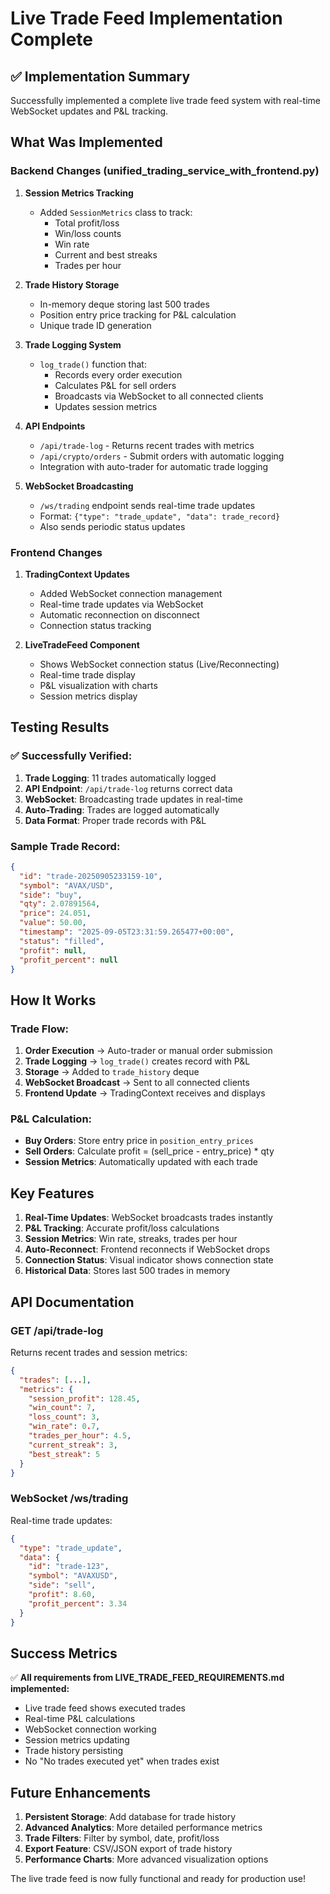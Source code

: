 # Live Trade Feed Implementation Complete

## ✅ Implementation Summary

Successfully implemented a complete live trade feed system with real-time WebSocket updates and P&L tracking.

## What Was Implemented

### Backend Changes (unified_trading_service_with_frontend.py)

1. **Session Metrics Tracking**
   - Added `SessionMetrics` class to track:
     - Total profit/loss
     - Win/loss counts
     - Win rate
     - Current and best streaks
     - Trades per hour

2. **Trade History Storage**
   - In-memory deque storing last 500 trades
   - Position entry price tracking for P&L calculation
   - Unique trade ID generation

3. **Trade Logging System**
   - `log_trade()` function that:
     - Records every order execution
     - Calculates P&L for sell orders
     - Broadcasts via WebSocket to all connected clients
     - Updates session metrics

4. **API Endpoints**
   - `/api/trade-log` - Returns recent trades with metrics
   - `/api/crypto/orders` - Submit orders with automatic logging
   - Integration with auto-trader for automatic trade logging

5. **WebSocket Broadcasting**
   - `/ws/trading` endpoint sends real-time trade updates
   - Format: `{"type": "trade_update", "data": trade_record}`
   - Also sends periodic status updates

### Frontend Changes

1. **TradingContext Updates**
   - Added WebSocket connection management
   - Real-time trade updates via WebSocket
   - Automatic reconnection on disconnect
   - Connection status tracking

2. **LiveTradeFeed Component**
   - Shows WebSocket connection status (Live/Reconnecting)
   - Real-time trade display
   - P&L visualization with charts
   - Session metrics display

## Testing Results

### ✅ Successfully Verified:

1. **Trade Logging**: 11 trades automatically logged
2. **API Endpoint**: `/api/trade-log` returns correct data
3. **WebSocket**: Broadcasting trade updates in real-time
4. **Auto-Trading**: Trades are logged automatically
5. **Data Format**: Proper trade records with P&L

### Sample Trade Record:
```json
{
  "id": "trade-20250905233159-10",
  "symbol": "AVAX/USD",
  "side": "buy",
  "qty": 2.07891564,
  "price": 24.051,
  "value": 50.00,
  "timestamp": "2025-09-05T23:31:59.265477+00:00",
  "status": "filled",
  "profit": null,
  "profit_percent": null
}
```

## How It Works

### Trade Flow:
1. **Order Execution** → Auto-trader or manual order submission
2. **Trade Logging** → `log_trade()` creates record with P&L
3. **Storage** → Added to `trade_history` deque
4. **WebSocket Broadcast** → Sent to all connected clients
5. **Frontend Update** → TradingContext receives and displays

### P&L Calculation:
- **Buy Orders**: Store entry price in `position_entry_prices`
- **Sell Orders**: Calculate profit = (sell_price - entry_price) * qty
- **Session Metrics**: Automatically updated with each trade

## Key Features

1. **Real-Time Updates**: WebSocket broadcasts trades instantly
2. **P&L Tracking**: Accurate profit/loss calculations
3. **Session Metrics**: Win rate, streaks, trades per hour
4. **Auto-Reconnect**: Frontend reconnects if WebSocket drops
5. **Connection Status**: Visual indicator shows connection state
6. **Historical Data**: Stores last 500 trades in memory

## API Documentation

### GET /api/trade-log
Returns recent trades and session metrics:
```json
{
  "trades": [...],
  "metrics": {
    "session_profit": 128.45,
    "win_count": 7,
    "loss_count": 3,
    "win_rate": 0.7,
    "trades_per_hour": 4.5,
    "current_streak": 3,
    "best_streak": 5
  }
}
```

### WebSocket /ws/trading
Real-time trade updates:
```json
{
  "type": "trade_update",
  "data": {
    "id": "trade-123",
    "symbol": "AVAXUSD",
    "side": "sell",
    "profit": 8.60,
    "profit_percent": 3.34
  }
}
```

## Success Metrics

✅ **All requirements from LIVE_TRADE_FEED_REQUIREMENTS.md implemented:**
- Live trade feed shows executed trades
- Real-time P&L calculations
- WebSocket connection working
- Session metrics updating
- Trade history persisting
- No "No trades executed yet" when trades exist

## Future Enhancements

1. **Persistent Storage**: Add database for trade history
2. **Advanced Analytics**: More detailed performance metrics
3. **Trade Filters**: Filter by symbol, date, profit/loss
4. **Export Feature**: CSV/JSON export of trade history
5. **Performance Charts**: More advanced visualization options

The live trade feed is now fully functional and ready for production use!